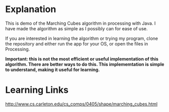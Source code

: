# Explanation

This is demo of the Marching Cubes algorithm in processing with Java. I have made the algorithm as simple as I possibly can for ease of use. 

If you are interested in learning the algorithm or trying my program, clone the repository and either run the app for your OS, or open the files in Processing.

**Important: this is not the most efficient or useful implementation of this algorithm. There are better ways to do this. This implememtation is simple to understand, making it useful for learning.**

# Learning Links

<http://www.cs.carleton.edu/cs_comps/0405/shape/marching_cubes.html>
